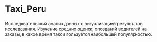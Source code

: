 # Taxi_Peru

###


Исследовательский анализ данных с визуализацией результатов исследования. 
Изучение средних оценок, опозданий водителей на заказы, в какое время такси 
пользуется наибольшей популярностью.